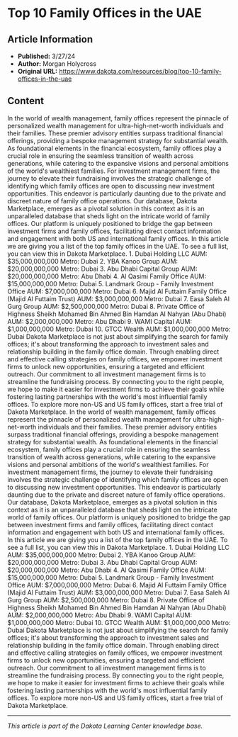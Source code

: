 # Top 10 Family Offices in the UAE

## Article Information
- **Published:** 3/27/24
- **Author:** Morgan Holycross
- **Original URL:** https://www.dakota.com/resources/blog/top-10-family-offices-in-the-uae

## Content

In the world of wealth management, family offices represent the pinnacle of personalized wealth management for ultra-high-net-worth individuals and their families. These premier advisory entities surpass traditional financial offerings, providing a bespoke management strategy for substantial wealth. As foundational elements in the financial ecosystem, family offices play a crucial role in ensuring the seamless transition of wealth across generations, while catering to the expansive visions and personal ambitions of the world's wealthiest families. For investment management firms, the journey to elevate their fundraising involves the strategic challenge of identifying which family offices are open to discussing new investment opportunities. This endeavor is particularly daunting due to the private and discreet nature of family office operations. Our database, Dakota Marketplace, emerges as a pivotal solution in this context as it is an unparalleled database that sheds light on the intricate world of family offices. Our platform is uniquely positioned to bridge the gap between investment firms and family offices, facilitating direct contact information and engagement with both US and international family offices. In this article we are giving you a list of the top family offices in the UAE. To see a full list, you can view this in Dakota Marketplace. 1. Dubai Holding LLC AUM: $35,000,000,000 Metro: Dubai 2. YBA Kanoo Group AUM: $20,000,000,000 Metro: Dubai 3. Abu Dhabi Capital Group AUM: $20,000,000,000 Metro: Abu Dhabi 4. Al Qasimi Family Office AUM: $15,000,000,000 Metro: Dubai 5. Landmark Group - Family Investment Office AUM: $7,000,000,000 Metro: Dubai 6. Majid Al Futtaim Family Office (Majid Al Futtaim Trust) AUM: $3,000,000,000 Metro: Dubai 7. Easa Saleh Al Gurg Group AUM: $2,500,000,000 Metro: Dubai 8. Private Office of Highness Sheikh Mohamed Bin Ahmed Bin Hamdan Al Nahyan (Abu Dhabi) AUM: $2,000,000,000 Metro: Abu Dhabi 9. WAMI Capital AUM: $1,000,000,000 Metro: Dubai 10. GTCC Wealth AUM: $1,000,000,000 Metro: Dubai Dakota Marketplace is not just about simplifying the search for family offices; it's about transforming the approach to investment sales and relationship building in the family office domain. Through enabling direct and effective calling strategies on family offices, we empower investment firms to unlock new opportunities, ensuring a targeted and efficient outreach. Our commitment to all investment management firms is to streamline the fundraising process. By connecting you to the right people, we hope to make it easier for investment firms to achieve their goals while fostering lasting partnerships with the world's most influential family offices. To explore more non-US and US family offices, start a free trial of Dakota Marketplace. In the world of wealth management, family offices represent the pinnacle of personalized wealth management for ultra-high-net-worth individuals and their families. These premier advisory entities surpass traditional financial offerings, providing a bespoke management strategy for substantial wealth. As foundational elements in the financial ecosystem, family offices play a crucial role in ensuring the seamless transition of wealth across generations, while catering to the expansive visions and personal ambitions of the world's wealthiest families. For investment management firms, the journey to elevate their fundraising involves the strategic challenge of identifying which family offices are open to discussing new investment opportunities. This endeavor is particularly daunting due to the private and discreet nature of family office operations. Our database, Dakota Marketplace, emerges as a pivotal solution in this context as it is an unparalleled database that sheds light on the intricate world of family offices. Our platform is uniquely positioned to bridge the gap between investment firms and family offices, facilitating direct contact information and engagement with both US and international family offices. In this article we are giving you a list of the top family offices in the UAE. To see a full list, you can view this in Dakota Marketplace. 1. Dubai Holding LLC AUM: $35,000,000,000 Metro: Dubai 2. YBA Kanoo Group AUM: $20,000,000,000 Metro: Dubai 3. Abu Dhabi Capital Group AUM: $20,000,000,000 Metro: Abu Dhabi 4. Al Qasimi Family Office AUM: $15,000,000,000 Metro: Dubai 5. Landmark Group - Family Investment Office AUM: $7,000,000,000 Metro: Dubai 6. Majid Al Futtaim Family Office (Majid Al Futtaim Trust) AUM: $3,000,000,000 Metro: Dubai 7. Easa Saleh Al Gurg Group AUM: $2,500,000,000 Metro: Dubai 8. Private Office of Highness Sheikh Mohamed Bin Ahmed Bin Hamdan Al Nahyan (Abu Dhabi) AUM: $2,000,000,000 Metro: Abu Dhabi 9. WAMI Capital AUM: $1,000,000,000 Metro: Dubai 10. GTCC Wealth AUM: $1,000,000,000 Metro: Dubai Dakota Marketplace is not just about simplifying the search for family offices; it's about transforming the approach to investment sales and relationship building in the family office domain. Through enabling direct and effective calling strategies on family offices, we empower investment firms to unlock new opportunities, ensuring a targeted and efficient outreach. Our commitment to all investment management firms is to streamline the fundraising process. By connecting you to the right people, we hope to make it easier for investment firms to achieve their goals while fostering lasting partnerships with the world's most influential family offices. To explore more non-US and US family offices, start a free trial of Dakota Marketplace.

---

*This article is part of the Dakota Learning Center knowledge base.*